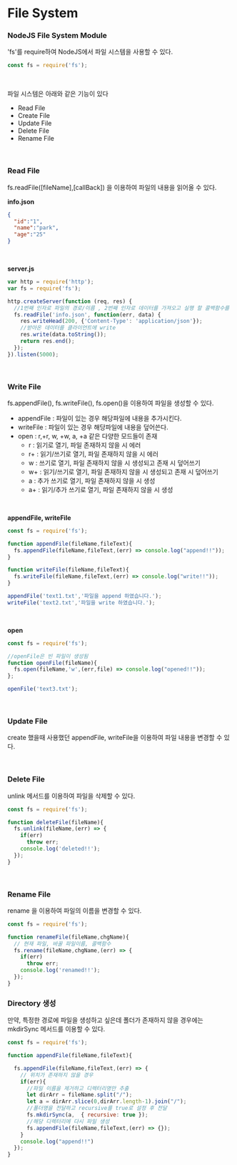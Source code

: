 # File System

### NodeJS File System Module
'fs'를 require하여 NodeJS에서 파일 시스템을 사용할 수 있다.

```javascript
const fs = require('fs');
```

<br>

파일 시스템은 아래와 같은 기능이 있다
* Read File
* Create File
* Update File
* Delete File
* Rename File

<br>

### Read File
fs.readFile([fileName],[callBack]) 을 이용하여 파일의 내용을 읽어올 수 있다.

__info.json__

```json
{
  "id":"1",
  "name":"park",
  "age":"25"
}
```

<br>

__server.js__

```javascript
var http = require('http');
var fs = require('fs');

http.createServer(function (req, res) {
  //1번째 인자로 파일의 경로/이름 , 2번째 인자로 데이터를 가져오고 실행 할 콜백함수를 실행
  fs.readFile('info.json', function(err, data) {
    res.writeHead(200, {'Content-Type': 'application/json'});
    //받아온 데이터를 클라이언트에 write
    res.write(data.toString());
    return res.end();
  });
}).listen(5000);
```
<br>

### Write File
fs.appendFile(), fs.writeFile(), fs.open()을 이용하여 파일을 생성할 수 있다.
* appendFile : 파일이 있는 경우 해당파일에 내용을 추가시킨다.
* writeFile : 파일이 있는 경우 해당파일에 내용을 덮어쓴다.
* open : r,+r, w, +w, a, +a 같은 다양한 모드들이 존재
  * r : 읽기로 열기, 파일 존재하지 않을 시 에러
  * r+ : 읽기/쓰기로 열기, 파일 존재하지 않을 시 에러
  * w : 쓰기로 열기, 파일 존재하지 않을 시 생성되고 존재 시 덮어쓰기
  * w+ : 읽기/쓰기로 열기, 파일 존재하지 않을 시 생성되고 존재 시 덮어쓰기
  * a : 추가 쓰기로 열기, 파일 존재하지 않을 시 생성
  * a+ : 읽기/추가 쓰기로 열기, 파일 존재하지 않을 시 생성

<br>

__appendFile, writeFile__
``` javascript
const fs = require('fs');

function appendFile(fileName,fileText){
  fs.appendFile(fileName,fileText,(err) => console.log("append!!"));
}

function writeFile(fileName,fileText){
  fs.writeFile(fileName,fileText,(err) => console.log("write!!"));
}

appendFile('text1.txt','파일을 append 하였습니다.');
writeFile('text2.txt','파일을 write 하였습니다.');
```

<br>

__open__
```javascript
const fs = require('fs');

//openFile은 빈 파일이 생성됨
function openFile(fileName){
  fs.open(fileName,'w',(err,file) => console.log("opened!!"));
};

openFile('text3.txt');
```

<br>

### Update File
create 했을때 사용했던 appendFile, writeFile을 이용하여 파일 내용을 변경할 수 있다.

<br>

### Delete File
unlink 메서드를 이용하여 파일을 삭제할 수 있다.
```javascript
const fs = require('fs');

function deleteFile(fileName){
  fs.unlink(fileName,(err) => {
    if(err)
      throw err;
    console.log('deleted!!');
  });
}
```

<br>

### Rename File
rename 을 이용하여 파일의 이름을 변경할 수 있다.
```javascript
const fs = require('fs');

function renameFile(fileName,chgName){
  // 현재 파일, 바꿀 파일이름, 콜백함수
  fs.rename(fileName,chgName,(err) => {
    if(err)
      throw err;
    console.log('renamed!!');
  });
}
```

### Directory 생성
만약, 특정한 경로에 파일을 생성하고 싶은데 폴더가 존재하지 않을 경우에는 mkdirSync 메서드를 이용할 수 있다.
```javascript
const fs = require('fs');

function appendFile(fileName,fileText){

  fs.appendFile(fileName,fileText,(err) => {
    // 위치가 존재하지 않을 경우
    if(err){
      //파일 이름을 제거하고 디렉터리명만 추출
      let dirArr = fileName.split("/");
      let a = dirArr.slice(0,dirArr.length-1).join("/");
      //폴더명을 전달하고 recursive를 true로 설정 후 전달
      fs.mkdirSync(a,  { recursive: true });
      //해당 디렉터리에 다시 파일 생성
      fs.appendFile(fileName,fileText,(err) => {});
    }
    console.log("append!!")
  });
}
```
